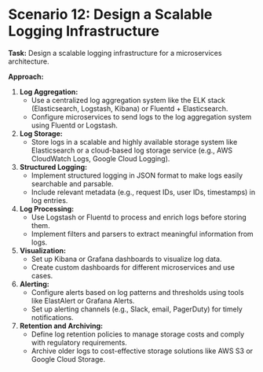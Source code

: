 # Scenario 12: Design a Scalable Logging Infrastructure

**Task:** Design a scalable logging infrastructure for a microservices architecture.

**Approach:**

1. **Log Aggregation:**
    - Use a centralized log aggregation system like the ELK stack (Elasticsearch, Logstash, Kibana) or Fluentd + Elasticsearch.
    - Configure microservices to send logs to the log aggregation system using Fluentd or Logstash.
2. **Log Storage:**
    - Store logs in a scalable and highly available storage system like Elasticsearch or a cloud-based log storage service (e.g., AWS CloudWatch Logs, Google Cloud Logging).
3. **Structured Logging:**
    - Implement structured logging in JSON format to make logs easily searchable and parsable.
    - Include relevant metadata (e.g., request IDs, user IDs, timestamps) in log entries.
4. **Log Processing:**
    - Use Logstash or Fluentd to process and enrich logs before storing them.
    - Implement filters and parsers to extract meaningful information from logs.
5. **Visualization:**
    - Set up Kibana or Grafana dashboards to visualize log data.
    - Create custom dashboards for different microservices and use cases.
6. **Alerting:**
    - Configure alerts based on log patterns and thresholds using tools like ElastAlert or Grafana Alerts.
    - Set up alerting channels (e.g., Slack, email, PagerDuty) for timely notifications.
7. **Retention and Archiving:**
    - Define log retention policies to manage storage costs and comply with regulatory requirements.
    - Archive older logs to cost-effective storage solutions like AWS S3 or Google Cloud Storage.